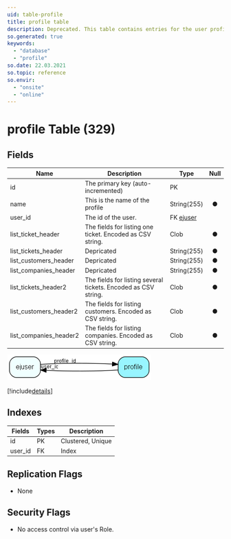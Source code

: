 ```yaml
---
uid: table-profile
title: profile table
description: Deprecated. This table contains entries for the user profiles.
so.generated: true
keywords:
  - "database"
  - "profile"
so.date: 22.03.2021
so.topic: reference
so.envir:
  - "onsite"
  - "online"
---
```


# profile Table (329)

## Fields

| Name | Description | Type | Null |
|------|-------------|------|:----:|
|id|The primary key (auto-incremented)|PK| |
|name|This is the name of the profile|String(255)|&#x25CF;|
|user\_id|The id of the user.|FK [ejuser](ejuser.md)| |
|list\_ticket\_header|The fields for listing one ticket. Encoded as CSV string.|Clob|&#x25CF;|
|list\_tickets\_header|Depricated|String(255)|&#x25CF;|
|list\_customers\_header|Depricated|String(255)|&#x25CF;|
|list\_companies\_header|Depricated|String(255)|&#x25CF;|
|list\_tickets\_header2|The fields for listing several tickets. Encoded as CSV string.|Clob|&#x25CF;|
|list\_customers\_header2|The fields for listing customers. Encoded as CSV string.|Clob|&#x25CF;|
|list\_companies\_header2|The fields for listing companies. Encoded as CSV string.|Clob|&#x25CF;|


![profile table relationship diagram](./media/profile.png)

[!include[details](./includes/profile.md)]

## Indexes

| Fields | Types | Description |
|--------|-------|-------------|
|id |PK |Clustered, Unique |
|user\_id |FK |Index |

## Replication Flags

* None

## Security Flags

* No access control via user's Role.

